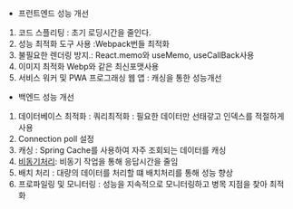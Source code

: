 

- 프런트엔드 성능 개선 
1. 코드 스플리팅 : 초기 로딩시간을 줄인다.
2. 성능 최적화 도구 사용 :Webpack번들 최적화
3. 불필요한 렌더링 방지.: React.memo와 useMemo, useCallBack사용 
4. 이미지 최적화 Webp와 같은 최신포맷사용
5. 서비스 워커 및 PWA 프로그래싱 웹 앱 : 캐싱을 통한 성능개선


- 백엔드 성능 개선 
1. 데이터베이스 최적화 : 쿼리최적화 : 필요한 데이터만 선태갛고 인덱스를 적절하게 사용
2. Connection poll 설정
3. 캐싱 : Spring Cache를 사용하여 자주 조회되는 데이터를 캐싱
4. [비동기처리](https://velog.io/@wwlee94/%EC%9E%90%EB%B0%94%EC%9D%98-%EB%B9%84%EB%8F%99%EA%B8%B0-%EC%B2%98%EB%A6%AC-%EA%B8%B0%EC%88%A0): 비동기 작업을 통해 응답시간을 줄임
5. 배치 처리 : 대량의 데이터를 처리할 떄 배치처리를 통해 성능 향상
6. 프로파일링 및 모니터링 : 성능을 지속적으로 모니터링하고 병목 지점을 찾아 최적화